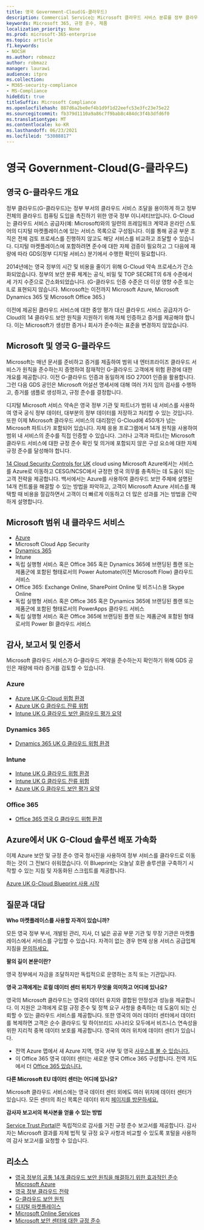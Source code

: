 ```yaml
---
title: 영국 Government-Cloud(G-클라우드)
description: Commercial Service는 Microsoft 클라우드 서비스 분류를 정부 클라우드 v.6으로 갱신했습니다.
keywords: Microsoft 365, 규정 준수, 제품
localization_priority: None
ms.prod: microsoft-365-enterprise
ms.topic: article
f1.keywords:
- NOCSH
ms.author: robmazz
author: robmazz
manager: laurawi
audience: itpro
ms.collection:
- M365-security-compliance
- MS-Compliance
hideEdit: true
titleSuffix: Microsoft Compliance
ms.openlocfilehash: 887d6a2be0ef4b1d9f1d22eefc53e3fc23e75e22
ms.sourcegitcommit: fb379d1110a9a86c7f9bab8c484dc3f4b3dfd6f0
ms.translationtype: MT
ms.contentlocale: ko-KR
ms.lasthandoff: 06/23/2021
ms.locfileid: "53088817"
---
```

# <a name="united-kingdom-government-cloud-g-cloud"></a>영국 Government-Cloud(G-클라우드)

## <a name="uk-g-cloud-overview"></a>영국 G-클라우드 개요

정부 클라우드(G-클라우드)는 정부 부서의 클라우드 서비스 조달을 용이하게 하고 정부 전체의 클라우드 컴퓨팅 도입을 촉진하기 위한 영국 정부 이니셔티브입니다. G-Cloud는 클라우드 서비스 공급자(예: Microsoft)와의 일련의 프레임워크 계약과 온라인 스토어의 디지털 마켓플레이스에 있는 서비스 목록으로 구성됩니다. 이를 통해 공공 부문 조직은 전체 검토 프로세스를 진행하지 않고도 해당 서비스를 비교하고 조달할 수 있습니다. 디지털 마켓플레이스에 포함하려면 준수에 대한 자체 검증이 필요하고 그 다음에 재량에 따라 GDS(정부 디지털 서비스) 분기에서 수행한 확인이 필요합니다.

2014년에는 영국 정부의 시간 및 비용을 줄이기 위해 G-Cloud 약속 프로세스가 간소화되었습니다. 정부의 보안 분류 체계는 공식, 비밀 및 TOP SECRET의 6개 수준에서 세 가지 수준으로 간소화되었습니다. (G-클라우드 인증 수준은 더 이상 영향 수준 또는 IL로 표현되지 않습니다. Microsoft는 이전까지 Microsoft Azure, Microsoft Dynamics 365 및 Microsoft Office 365.)

이전에 제공된 클라우드 서비스에 대한 중앙 평가 대신 클라우드 서비스 공급자가 G-Cloud의 14 클라우드 보안 원칙을 지원하기 위해 자체 인증하고 증거를 제공해야 합니다. 이는 Microsoft가 생성한 증거나 회사가 준수하는 표준을 변경하지 않았습니다.

## <a name="microsoft-and-uk-g-cloud"></a>Microsoft 및 영국 G-클라우드

Microsoft는 매년 문서를 준비하고 증거를 제출하여 범위 내 엔터프라이즈 클라우드 서비스가 원칙을 준수하는지 증명하여 잠재적인 G-클라우드 고객에게 위험 환경에 대한 개요를 제공합니다. 이전 G-클라우드 인증과 동일하게 ISO 27001 인증을 활용합니다. 그런 다음 GDS 공인은 Microsoft 어설션 명세서에 대해 여러 가지 임의 검사를 수행하고, 증거를 샘플로 생성하고, 규정 준수를 결정합니다.

디지털 Microsoft 서비스 약속은 영국 정부 기관 및 파트너가 범위 내 서비스를 사용하여 영국 공식 정부 데이터, 대부분의 정부 데이터를 저장하고 처리할 수 있는 것입니다. 또한 이제 Microsoft 클라우드 서비스의 대리점인 G-Cloud에 450개가 넘는 Microsoft 파트너가 포함되어 있습니다. 자체 응용 프로그램에서 14개 원칙을 사용하여 범위 내 서비스의 준수를 직접 인증할 수 있습니다. 그러나 고객과 파트너는 Microsoft 클라우드 서비스에 대한 규정 준수 확인 및 의거에 포함되지 않은 구성 요소에 대한 자체 규정 준수를 달성해야 합니다.

 [14 Cloud Security Controls for UK](https://azure.microsoft.com/resources/14-cloud-security-controls-for-uk-cloud-using-microsoft-azure/) cloud using Microsoft Azure에서는 서비스를 Azure로 이동하고 CESG/NCSC에서 규정한 영국 의무를 충족하는 데 도움이 되는 고객 전략을 제공합니다. 백서에서는 Azure를 사용하여 클라우드 보안 주체에 설명된 14개 컨트롤을 해결할 수 있는 방법을 파악하고, 고객이 Microsoft Azure 서비스를 채택할 때 비용을 절감하면서 고객이 더 빠르게 이동하고 더 많은 성과를 거는 방법을 간략하게 설명합니다.

## <a name="microsoft-in-scope-cloud-services"></a>Microsoft 범위 내 클라우드 서비스

- [Azure](https://aka.ms/AzureCompliance)
- Microsoft Cloud App Security
- [Dynamics 365](https://aka.ms/d365-compliance-list)
- Intune
- 독립 실행형 서비스 혹은 Office 365 혹은 Dynamics 365에 브랜딩된 플랜 또는 제품군에 포함된 형태로서의 Power Automate(이전 Microsoft Flow) 클라우드 서비스
- Office 365: Exchange Online, SharePoint Online 및 비즈니스용 Skype Online
- 독립 실행형 서비스 혹은 Office 365 혹은 Dynamics 365에 브랜딩된 플랜 또는 제품군에 포함된 형태로서의 PowerApps 클라우드 서비스
- 독립 실행형 서비스 혹은 Office 365에 브랜딩된 플랜 또는 제품군에 포함된 형태로서의 Power BI 클라우드 서비스

## <a name="audits-reports-and-certificates"></a>감사, 보고서 및 인증서

Microsoft 클라우드 서비스가 G-클라우드 계약을 준수하는지 확인하기 위해 GDS 공인은 재량에 따라 증거를 검토할 수 있습니다.

### <a name="azure"></a>Azure

- [Azure UK G-Cloud 위험 환경](https://go.microsoft.com/fwlink/?linkid=2099702)
- [Azure UK G 클라우드 잔류 위험](https://go.microsoft.com/fwlink/?linkid=2099497)
- [Intune UK G 클라우드 보안 클라우드 평가 요약](https://go.microsoft.com/fwlink/?linkid=2099703)

### <a name="dynamics-365"></a>Dynamics 365

- [Dynamics 365 UK G 클라우드 위험 환경](https://go.microsoft.com/fwlink/?linkid=2099702)

### <a name="intune"></a>Intune

- [Intune UK G 클라우드 위험 환경](https://go.microsoft.com/fwlink/?linkid=2099702)
- [Intune UK G 클라우드 잔류 위험](https://aka.ms/IntuneUKGCloudResidualRisk)
- [Azure UK G 클라우드 보안 평가 요약](https://aka.ms/IntuneUKGCloudSecurityAssessmentSummary)

### <a name="office-365"></a>Office 365

- [Office 365 영국 G 클라우드 위험 환경](https://go.microsoft.com/fwlink/?linkid=2099702)

## <a name="accelerate-your-deployment-of-uk-g-cloud-solutions-on-azure"></a>Azure에서 UK G-Cloud 솔루션 배포 가속화

이제 Azure 보안 및 규정 준수 영국 청사진을 사용하여 정부 서비스를 클라우드로 이동하는 것이 그 전보다 쉬워졌습니다. 이 Blueprint는 오늘날 호환 솔루션을 구축하기 시작할 수 있는 지침 및 자동화된 스크립트를 제공합니다.

[Azure UK G-Cloud Blueprint 사용 시작](https://aka.ms/ukofficialblueprint)

## <a name="frequently-asked-questions"></a>질문과 대답

**Who 마켓플레이스를 사용할 자격이 있습니까?**

모든 영국 정부 부서, 개발된 관리, 지사, 더 넓은 공공 부문 기관 및 무장 기관은 마켓플레이스에서 서비스를 구입할 수 있습니다. 자격이 없는 경우 현재 상용 서비스 공급업체 지침을 [문의하세요.](https://www.gov.uk/guidance/current-crown-commercial-service-suppliers-what-you-need-to-know)

**팔의 길이 본문이란?**

영국 정부에서 자금을 조달하지만 독립적으로 운영하는 조직 또는 기관입니다.

**영국 고객에게는 로컬 데이터 센터 위치가 무엇을 의미하고 어디에 있나요?**

영국의 Microsoft 클라우드는 영국의 데이터 유지와 결합된 안정성과 성능을 제공합니다. 이 지원은 고객에게 로컬 규정 준수 및 정책 요구 사항을 충족하는 데 도움이 되는 신뢰할 수 있는 클라우드 서비스를 제공합니다. 또한 영국의 여러 데이터 센터에서 데이터를 복제하면 고객은 순수 클라우드 및 하이브리드 시나리오 모두에서 비즈니스 연속성을 위한 지리적 중복 데이터 보호를 제공합니다. 영국의 여러 위치에 데이터 센터가 있습니다.

- 전역 Azure 맵에서 새 Azure 지역, 영국 서부 및 영국 [사우스를 볼 수 있습니다.](https://azuredatacentermap.azurewebsites.net/)
- 이 Office 365 영국 데이터 센터는 새로운 영국 Office 365 구성합니다. 전역 지도 에서 더 [Office 365 있습니다.](https://o365datacentermap.azurewebsites.net/)

**다른 Microsoft EU 데이터 센터는 어디에 있나요?**

Microsoft 클라우드 서비스에는 영국 데이터 센터 외에도 여러 위치에 데이터 센터가 있습니다. 모든 센터의 최신 목록은 데이터 위치 [페이지를 방문하세요.](https://www.microsoft.com/TrustCenter/Privacy/where-your-data-is-located)

**감사자 보고서의 복사본을 얻을 수 있는 방법**

[Service Trust Portal](/microsoft-365/compliance/get-started-with-service-trust-portal)은 독립적으로 감사를 거친 규정 준수 보고서를 제공합니다. 감사자는 Microsoft 결과를 자체 법적 및 규정 요구 사항과 비교할 수 있도록 포털을 사용하여 감사 보고서를 요청할 수 있습니다.

## <a name="resources"></a>리소스

- [영국 정부의 공통 14개 클라우드 보안 원칙을 해결하기 위한 효과적인 준수 Microsoft Azure](https://aka.ms/complianceuk)
- [영국 정부 클라우드 전략](https://aka.ms/UK_govt_cloud_strategy)
- [G-클라우드 보안 원칙](https://aka.ms/UK-G-Cloud)
- [디지털 마켓플레이스](https://www.digitalmarketplace.service.gov.uk/)
- [Microsoft Online Services](https://aka.ms/Online-Services-Terms)
- [Microsoft 보안 센터에 대한 규정 준수](https://www.microsoft.com/trust-center/compliance/compliance-overview)
